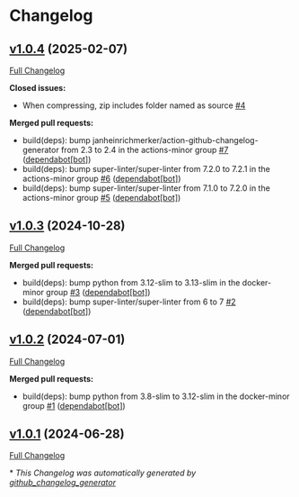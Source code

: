 # Changelog

## [v1.0.4](https://github.com/somaz94/compress-decompress/tree/v1.0.4) (2025-02-07)

[Full Changelog](https://github.com/somaz94/compress-decompress/compare/v1.0.3...v1.0.4)

**Closed issues:**

- When compressing, zip includes folder named as source [\#4](https://github.com/somaz94/compress-decompress/issues/4)

**Merged pull requests:**

- build\(deps\): bump janheinrichmerker/action-github-changelog-generator from 2.3 to 2.4 in the actions-minor group [\#7](https://github.com/somaz94/compress-decompress/pull/7) ([dependabot[bot]](https://github.com/apps/dependabot))
- build\(deps\): bump super-linter/super-linter from 7.2.0 to 7.2.1 in the actions-minor group [\#6](https://github.com/somaz94/compress-decompress/pull/6) ([dependabot[bot]](https://github.com/apps/dependabot))
- build\(deps\): bump super-linter/super-linter from 7.1.0 to 7.2.0 in the actions-minor group [\#5](https://github.com/somaz94/compress-decompress/pull/5) ([dependabot[bot]](https://github.com/apps/dependabot))

## [v1.0.3](https://github.com/somaz94/compress-decompress/tree/v1.0.3) (2024-10-28)

[Full Changelog](https://github.com/somaz94/compress-decompress/compare/v1.0.2...v1.0.3)

**Merged pull requests:**

- build\(deps\): bump python from 3.12-slim to 3.13-slim in the docker-minor group [\#3](https://github.com/somaz94/compress-decompress/pull/3) ([dependabot[bot]](https://github.com/apps/dependabot))
- build\(deps\): bump super-linter/super-linter from 6 to 7 [\#2](https://github.com/somaz94/compress-decompress/pull/2) ([dependabot[bot]](https://github.com/apps/dependabot))

## [v1.0.2](https://github.com/somaz94/compress-decompress/tree/v1.0.2) (2024-07-01)

[Full Changelog](https://github.com/somaz94/compress-decompress/compare/v1.0.1...v1.0.2)

**Merged pull requests:**

- build\(deps\): bump python from 3.8-slim to 3.12-slim in the docker-minor group [\#1](https://github.com/somaz94/compress-decompress/pull/1) ([dependabot[bot]](https://github.com/apps/dependabot))

## [v1.0.1](https://github.com/somaz94/compress-decompress/tree/v1.0.1) (2024-06-28)

[Full Changelog](https://github.com/somaz94/compress-decompress/compare/v1.0.0...v1.0.1)



\* *This Changelog was automatically generated by [github_changelog_generator](https://github.com/github-changelog-generator/github-changelog-generator)*
